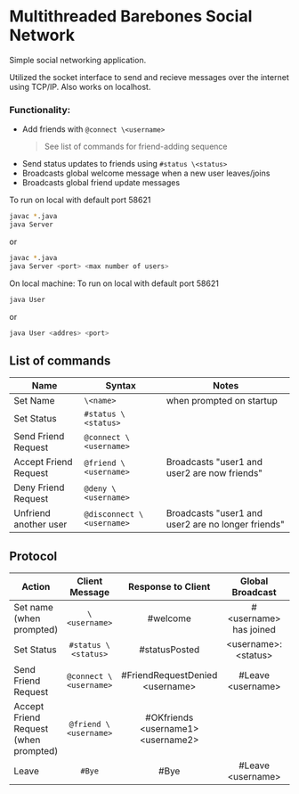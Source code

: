 # Multithreaded Barebones Social Network
Simple social networking application.

Utilized the socket interface to send and recieve messages over the internet using TCP/IP. Also works on localhost.


### Functionality:
- Add friends with `@connect \<username>`
  > See list of commands for friend-adding sequence
- Send status updates to friends using `#status \<status>`
- Broadcasts global welcome message when a new user leaves/joins
- Broadcasts global friend update messages


To run on local with default port 58621
```sh
javac *.java
java Server 
```
or
```sh
javac *.java
java Server <port> <max number of users>
```

On local machine:
To run on local with default port 58621
```sh
java User
```
or
```sh
java User <addres> <port>
```

## List of commands
| Name                  | Syntax                    | Notes                                              | 
|-----------------------|---------------------------|----------------------------------------------------|
| Set Name              | `\<name>`                 | when prompted on startup                           |
| Set Status            | `#status \<status>`       |                                                    | 
| Send Friend Request   | `@connect \<username>`    |                                                    |
| Accept Friend Request | `@friend \<username>`     | Broadcasts "user1 and user2 are now friends"       |
| Deny Friend Request   | `@deny \<username>`       |                                                    |
| Unfriend another user | `@disconnect \<username>` | Broadcasts "user1 and user2 are no longer friends" |


## Protocol
| Action                                |    Client Message      |               Response to Client               |    Global Broadcast     | Friends Broadcast |
|---------------------------------------|:----------------------:|:----------------------------------------------:|:-----------------------:|------------------:|
| Set name (when prompted)              |    `\<username>`       |                    #welcome                    | #\<username> has joined |                   |
| Set Status                            |  `#status \<status>`   |                 #statusPosted                  | \<username>: \<status>  |                   |
| Send Friend Request                   | `@connect \<username>` |        #FriendRequestDenied \<username>        |   #Leave \<username>    |                   |
| Accept Friend Request (when prompted) | `@friend \<username>`  |   #OKfriends \<username1> \<username2><br/>    |                         |                   |
| Leave                                 |         `#Bye`         |                      #Bye                      |   #Leave \<username>    |                   |
